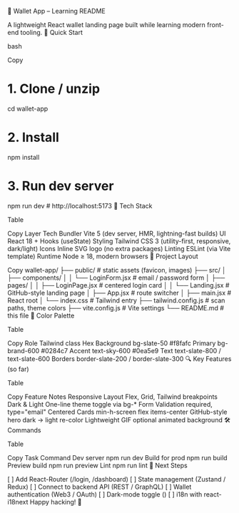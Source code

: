 📘 Wallet App – Learning README

A lightweight React wallet landing page built while learning modern front-end tooling.
🧭 Quick Start

bash

Copy
# 1. Clone / unzip
cd wallet-app

# 2. Install
npm install

# 3. Run dev server
npm run dev          # http://localhost:5173
🧱 Tech Stack

Table

Copy
Layer	Tech
Bundler	Vite 5 (dev server, HMR, lightning-fast builds)
UI	React 18 + Hooks (useState)
Styling	Tailwind CSS 3 (utility-first, responsive, dark/light)
Icons	Inline SVG logo (no extra packages)
Linting	ESLint (via Vite template)
Runtime	Node ≥ 18, modern browsers
📁 Project Layout


Copy
wallet-app/
├── public/                  # static assets (favicon, images)
├── src/
│   ├── components/
│   │   └── LoginForm.jsx    # email / password form
│   ├── pages/
│   │   ├── LoginPage.jsx    # centered login card
│   │   └── Landing.jsx      # GitHub-style landing page
│   ├── App.jsx              # route switcher
│   ├── main.jsx             # React root
│   └── index.css            # Tailwind entry
├── tailwind.config.js       # scan paths, theme colors
├── vite.config.js           # Vite settings
└── README.md                # this file
🎨 Color Palette

Table

Copy
Role	Tailwind class	Hex
Background	bg-slate-50	#f8fafc
Primary	bg-brand-600	#0284c7
Accent	text-sky-600	#0ea5e9
Text	text-slate-800 / text-slate-600
Borders	border-slate-200 / border-slate-300
🔍 Key Features (so far)

Table

Copy
Feature	Notes
Responsive Layout	Flex, Grid, Tailwind breakpoints
Dark & Light	One-line theme toggle via bg-*
Form Validation	required, type="email"
Centered Cards	min-h-screen flex items-center
GitHub-style hero	dark → light re-color
Lightweight GIF	optional animated background
🛠️ Commands

Table

Copy
Task	Command
Dev server	npm run dev
Build for prod	npm run build
Preview build	npm run preview
Lint	npm run lint
🧪 Next Steps

[ ] Add React-Router (/login, /dashboard)
[ ] State management (Zustand / Redux)
[ ] Connect to backend API (REST / GraphQL)
[ ] Wallet authentication (Web3 / OAuth)
[ ] Dark-mode toggle (<html class="dark">)
[ ] i18n with react-i18next
Happy hacking! 🚀


